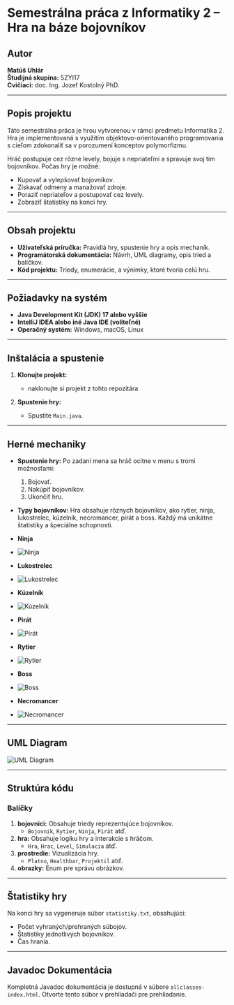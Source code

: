 # Semestrálna práca z Informatiky 2 – Hra na báze bojovníkov

## Autor
**Matúš Uhlár**  
**Študijná skupina:** 5ZYI17  
**Cvičiaci:** doc. Ing. Jozef Kostolný PhD.  

---

## Popis projektu

Táto semestrálna práca je hrou vytvorenou v rámci predmetu Informatika 2. Hra je implementovaná s využitím objektovo-orientovaného programovania s cieľom zdokonaliť sa v porozumení konceptov polymorfizmu.

Hráč postupuje cez rôzne levely, bojuje s nepriateľmi a spravuje svoj tím bojovníkov. Počas hry je možné:
- Kupovať a vylepšovať bojovníkov.
- Získavať odmeny a manažovať zdroje.
- Poraziť nepriateľov a postupovať cez levely.
- Zobraziť štatistiky na konci hry.

---

## Obsah projektu

- **Užívateľská príručka:** Pravidlá hry, spustenie hry a opis mechaník.
- **Programátorská dokumentácia:** Návrh, UML diagramy, opis tried a balíčkov.
- **Kód projektu:** Triedy, enumerácie, a výnimky, ktoré tvoria celú hru.

---

## Požiadavky na systém

- **Java Development Kit (JDK) 17 alebo vyššie**
- **IntelliJ IDEA alebo iné Java IDE (voliteľné)**
- **Operačný systém:** Windows, macOS, Linux

---

## Inštalácia a spustenie

1. **Klonujte projekt:**
   - naklonujte si projekt z tohto repozitára 

2. **Spustenie hry:**
   - Spustite `Main.java`.

---

## Herné mechaniky

- **Spustenie hry:** Po zadaní mena sa hráč ocitne v menu s tromi možnosťami:
  1. Bojovať.
  2. Nakúpiť bojovníkov.
  3. Ukončiť hru.

- **Typy bojovníkov:** Hra obsahuje rôznych bojovníkov, ako rytier, ninja, lukostrelec, kúzelník, necromancer, pirát a boss. Každý má unikátne štatistiky a špeciálne schopnosti.


- **Ninja**
- ![Ninja](pics/healujuci_ninja_nalavo.png)
- **Lukostrelec**
- ![Lukostrelec](pics/lukostrelec_nalavo.png)
- **Kúzelník**
- ![Kúzelník](pics/kuzelnik_nalavo.png)
-  **Pirát**
-  ![Pirát](pics/pirat_peniaze_nalavo.png)
- **Rytier**
- ![Rytier](pics/rytier_nalavo.png)
- **Boss**
- ![Boss](pics/boss_nalavo.png)
- **Necromancer**
- ![Necromancer](pics/necromancer_ozivuje_nalavo.png)
---


## UML Diagram
![UML Diagram](umlpnginf2sem.png)

---

## Struktúra kódu

### Balíčky

1. **bojovnici:** Obsahuje triedy reprezentujúce bojovníkov.
   - `Bojovnik`, `Rytier`, `Ninja`, `Pirát` atď.
2. **hra:** Obsahuje logiku hry a interakcie s hráčom.
   - `Hra`, `Hrac`, `Level`, `Simulacia` atď.
3. **prostredie:** Vizualizácia hry.
   - `Platno`, `Healthbar`, `Projektil` atď.
4. **obrazky:** Enum pre správu obrázkov.

---

## Štatistiky hry

Na konci hry sa vygeneruje súbor `statistiky.txt`, obsahujúci:
- Počet vyhraných/prehraných súbojov.
- Štatistiky jednotlivých bojovníkov.
- Čas hrania.

---

## Javadoc Dokumentácia

Kompletná Javadoc dokumentácia je dostupná v súbore `allclasses-index.html`. Otvorte tento súbor v prehliadači pre prehliadanie.

